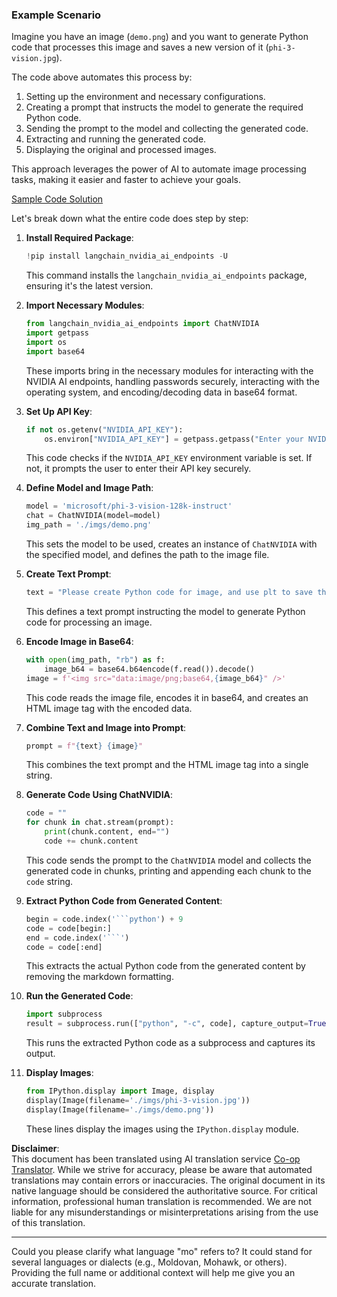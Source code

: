 <!--
CO_OP_TRANSLATOR_METADATA:
{
  "original_hash": "a8de701a2f1eb12b1f82432288d709cf",
  "translation_date": "2025-05-07T13:44:02+00:00",
  "source_file": "md/02.Application/04.Vision/Phi3/E2E_Nvidia_NIM_Vision.md",
  "language_code": "mo"
}
-->
### Example Scenario

Imagine you have an image (`demo.png`) and you want to generate Python code that processes this image and saves a new version of it (`phi-3-vision.jpg`).

The code above automates this process by:

1. Setting up the environment and necessary configurations.  
2. Creating a prompt that instructs the model to generate the required Python code.  
3. Sending the prompt to the model and collecting the generated code.  
4. Extracting and running the generated code.  
5. Displaying the original and processed images.

This approach leverages the power of AI to automate image processing tasks, making it easier and faster to achieve your goals.

[Sample Code Solution](../../../../../../code/06.E2E/E2E_Nvidia_NIM_Phi3_Vision.ipynb)

Let's break down what the entire code does step by step:

1. **Install Required Package**:  
    ```python
    !pip install langchain_nvidia_ai_endpoints -U
    ```  
    This command installs the `langchain_nvidia_ai_endpoints` package, ensuring it's the latest version.

2. **Import Necessary Modules**:  
    ```python
    from langchain_nvidia_ai_endpoints import ChatNVIDIA
    import getpass
    import os
    import base64
    ```  
    These imports bring in the necessary modules for interacting with the NVIDIA AI endpoints, handling passwords securely, interacting with the operating system, and encoding/decoding data in base64 format.

3. **Set Up API Key**:  
    ```python
    if not os.getenv("NVIDIA_API_KEY"):
        os.environ["NVIDIA_API_KEY"] = getpass.getpass("Enter your NVIDIA API key: ")
    ```  
    This code checks if the `NVIDIA_API_KEY` environment variable is set. If not, it prompts the user to enter their API key securely.

4. **Define Model and Image Path**:  
    ```python
    model = 'microsoft/phi-3-vision-128k-instruct'
    chat = ChatNVIDIA(model=model)
    img_path = './imgs/demo.png'
    ```  
    This sets the model to be used, creates an instance of `ChatNVIDIA` with the specified model, and defines the path to the image file.

5. **Create Text Prompt**:  
    ```python
    text = "Please create Python code for image, and use plt to save the new picture under imgs/ and name it phi-3-vision.jpg."
    ```  
    This defines a text prompt instructing the model to generate Python code for processing an image.

6. **Encode Image in Base64**:  
    ```python
    with open(img_path, "rb") as f:
        image_b64 = base64.b64encode(f.read()).decode()
    image = f'<img src="data:image/png;base64,{image_b64}" />'
    ```  
    This code reads the image file, encodes it in base64, and creates an HTML image tag with the encoded data.

7. **Combine Text and Image into Prompt**:  
    ```python
    prompt = f"{text} {image}"
    ```  
    This combines the text prompt and the HTML image tag into a single string.

8. **Generate Code Using ChatNVIDIA**:  
    ```python
    code = ""
    for chunk in chat.stream(prompt):
        print(chunk.content, end="")
        code += chunk.content
    ```  
    This code sends the prompt to the `ChatNVIDIA` model and collects the generated code in chunks, printing and appending each chunk to the `code` string.

9. **Extract Python Code from Generated Content**:  
    ```python
    begin = code.index('```python') + 9  
    code = code[begin:]  
    end = code.index('```')
    code = code[:end]
    ```  
    This extracts the actual Python code from the generated content by removing the markdown formatting.

10. **Run the Generated Code**:  
    ```python
    import subprocess
    result = subprocess.run(["python", "-c", code], capture_output=True)
    ```  
    This runs the extracted Python code as a subprocess and captures its output.

11. **Display Images**:  
    ```python
    from IPython.display import Image, display
    display(Image(filename='./imgs/phi-3-vision.jpg'))
    display(Image(filename='./imgs/demo.png'))
    ```  
    These lines display the images using the `IPython.display` module.

**Disclaimer**:  
This document has been translated using AI translation service [Co-op Translator](https://github.com/Azure/co-op-translator). While we strive for accuracy, please be aware that automated translations may contain errors or inaccuracies. The original document in its native language should be considered the authoritative source. For critical information, professional human translation is recommended. We are not liable for any misunderstandings or misinterpretations arising from the use of this translation.

---

Could you please clarify what language "mo" refers to? It could stand for several languages or dialects (e.g., Moldovan, Mohawk, or others). Providing the full name or additional context will help me give you an accurate translation.